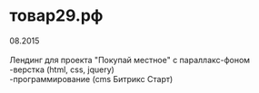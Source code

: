 # товар29.рф
08.2015<br>
<br>
Лендинг для проекта "Покупай местное" с параллакс-фоном<br>
-верстка (html, css, jquery)<br>
-программирование (cms Битрикс Старт)<br>
